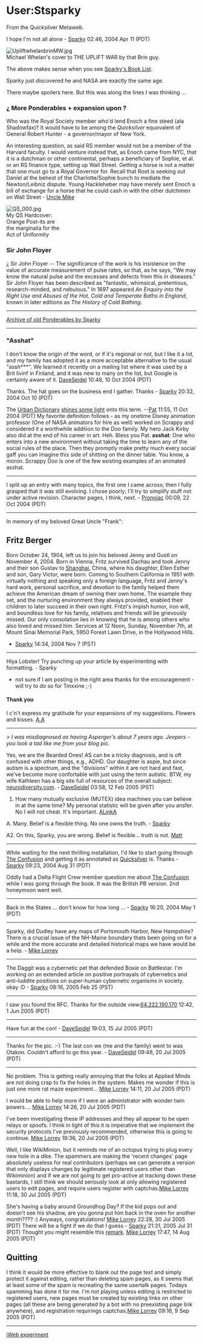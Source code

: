 
# User:Stsparky

From the Quicksilver Metaweb.

I hope I'm not all alone - [Sparky](/user-stsparky) 02:46, 2004 Apr 11 (PDT)  


![UpliftwhelanbrinMW.jpg](/images/UpliftwhelanbrinMW.jpg)  
Michael Whelan's cover to THE UPLIFT WAR by that Brin guy.  


The above makes sense when you see [Sparky's Book List](/sparky-s-book-list).

Sparky just discovered he and NASA are exactly the same age.


There maybe spoilers here. But this was along the lines I was thinking ...

### ¿ More Ponderables + expansion upon ?


Who was the Royal Society member who'd lend Enoch a fine steed (ala Shadowfax)? It would have to be among the *Quicksilver* equovalent of General Robert Hunter - a governor/mayor of New York.   

  

An interesting question, as said RS member would not be a member of the Harvard faculty. I would venture instead that, as Enoch came from NYC, that it is a dutchman or other continental, perhaps a beneficiary of Sophie, et al. or an RS finance type, setting up Wall Street. Getting a horse is not a matter that one must go to a Royal Governor for. Recall that Root is seeking out Daniel at the behest of the Charlotte/Sophie bunch to mediate the Newton/Leibniz dispute. Young Hackleheber may have merely sent Enoch a bill of exchange for a horse that he could cash in with the other dutchmen on Wall Street - [Uncle Mike](/user-mlorrey)

![QS_000.jpg](/images/QS_000.jpg)  
My QS Hardcover:  
Orange Post-its are  
the marginalia for the  
Act of Uniformity  


### Sir John Floyer


¿ Sir John Floyer -- The significance of the work is his insistence on the value of accurate measurement of pulse rates, so that, as he says, "We may know the natural pulse and the excesses and defects from this in diseases." Sir John Floyer has been described as "fantastic, whimsical, pretentious, research-minded, and nebulous." In 1697 appeared *An Enquiry into the Right Use and Abuses of the Hot, Cold and Temperate Baths in England*, known in later editions as *The History of Cold Bathing*. 



---


[Archive of old Ponderables by Sparky](/archive-of-old-ponderables-by-sparky)



---



### "Asshat"



I don't know the origin of the word, or if it's regional or not, but I like it a lot, and my family has adopted it as a more acceptable alternative to the usual "assh***". We learned it recently on a mailing list where it was used by a Brit livinf in Finland, and it was new to many on the list, but Google is certainly aware of it. [DaveSeidel](/user-daveseidel) 10:48, 10 Oct 2004 (PDT)

 Thanks. The hat goes on the business end I gather. Thanks - [Sparky](/user-stsparky) 20:32, 2004 Oct 10 (PDT)

 The [Urban Dictionary](/http-www-urbandictionary-com) [shines some light](/http-www-urbandictionary-com-define-php-term-asshat) onto this term. --[Pat](/user-patrick-tufts) 11:55, 11 Oct 2004 (PDT)
My favorite definition follows - as my onetime Disney animation professor (One of NASA animators for hire as well) worked on Scrappy and considered it a worthwhile addition to the Doo family. My hero Jack Kirby also did at the end of his career in art. Heh. Bless you Pat.
 **asshat**: One who enters into a new environment without taking the time to learn any of the social rules of the place. Then they promptly make pretty much every social gaff you can imagine this side of shitting on the dinner table.
 You know, a moron.
 Scrappy Doo is one of the few existing examples of an animated asshat.


---


I split up an entry with many topics, the first one I came across; then I fully grasped that it was still evolving. I chose poorly; I'll try to simplify stuff not under active revision. Character pages, I think, next. - [Pronoiac](/user-pronoiac) 00:09, 22 Oct 2004 (PDT)


---


In memory of my beloved Great Uncle "Frank":
## Fritz Berger


Born October 24, 1904, left us to join his beloved Jenny and Gustl on November 4, 2004. Born in Vienna, Fritz survived Dachau and took Jenny and their son Gustav to [Shanghai](/shanghai), China, where his daughter, Ellen Esther and son, Gary Victor, were born. Coming to Southern California in 1951 with virtually nothing and speaking only a foreign language, Fritz and Jenny's hard work, personal sacrifice, and devotion to the family helped them achieve the American dream of owning their own home. The example they set, and the nurturing environment they always provided, enabled their children to later succeed in their own right. Fritzl's impish humor, iron will, and boundless love for his family, relatives and friends will be grievously missed. Our only consolation lies in knowing that he is among others who also loved and missed him. Services at 12 Noon, Sunday, November 7th, at Mount Sinai Memorial Park, 5950 Forest Lawn Drive, in the Hollywood Hills. 
- [Sparky](/user-stsparky) 14:34, 2004 Nov 7 (PST)


---


Hiya Lobster! Try punching up your article by experimenting with formatting. - Sparky 

- not sure if I am posting in the right area thanks for the encouragement - will try to do so for Tmxxine ;-)

#### Thank you


I c'n't express my gratitude for your expansions of my suggestions. Flowers and kisses. [A.A](/user-agquarx)



---



*> I was misdiagnosed as having Asperger's about 7 years ago. Jeepers - you look a tad like me from your blog pic.*

Yes, we are the Bearded Ones! AS can be a tricky diagnosis, and is oft confused with other things, e.g., ADHD. Our daughter is aspie, but since autism is a spectrum, and the "divisions" within it are not hard and fast, we've become more confortable with just using the term autistic. BTW, my wife Kathleen has a big site full of resources of the overall subject: [neurodiversity.com](/http-neurodiversity-com). - [DaveSeidel](/user-daveseidel) 03:58, 12 Feb 2005 (PST)
1. How many mutually exclusive (MUTEX) idea machines you can believe in at the same time? My personal statistic will be given after you ansfer. No I will not cheat. It's important. [ALinkA](/user-agquarx)

A. Many. Belief is a flexible thing. No one owns the truth. - [Sparky](/user-stsparky)

A2. On this, Sparky, you are wrong. Belief is flexible... truth is not. [Matt](/jcsupercar69)


---



While waiting for the next thrilling installation, I'd like to start going through [The Confusion](/the-confusion) and getting it as annotated as [Quicksilver](/quicksilver) is. Thanks - [Sparky](/user-stsparky) 09:23, 2004 Aug 31 (PDT)

Oddly had a Delta Flight Crew member question me about [The Confusion](/the-confusion) while I was going through the book. It was the British PB version. 2nd honeymoon went well.



---


Back in the States ... don't know for how long ... - [Sparky](/user-stsparky) 16:20, 2004 May 1 (PDT)



---


Sparky, did Dudley have any maps of Portsmouth Harbor, New Hampshire? There is a crucial issue of the NH-Maine boundary thats been going on for a while and the more accurate and detailed historical maps we have would be a help. - [Mike Lorrey](/user-mlorrey)



---


The Daggit was a cybernetic pet that defended Boxie on Battlestar. I'm working on an extended article on positive portrayals of cybernetics and anti-luddite positions on super-human cybernetic organisms in society.
okay :D - [Sparky](/user-stsparky) 08:16, 2005 Feb 25 (PST)


---


I saw you found the RFC. Thanks for the outside view.[64.222.190.170](/user-64-222-190-170) 12:42, 1 Jun 2005 (PDT)



---


Have fun at the con! - [DaveSeidel](/user-daveseidel) 19:03, 15 Jul 2005 (PDT)



---


Thanks for the pic. :-) The last con we (me and the family) went to was Otakon. Couldn't afford to go this year. - [DaveSeidel](/user-daveseidel) 09:48, 20 Jul 2005 (PDT)



---


No problem. This is getting really annoying that the folks at Applied Minds are not doing crap to fix the holes in the system. Makes me wonder if this is just one more rat maze experiment... [Mike Lorrey](/user-mlorrey) 14:11, 20 Jul 2005 (PDT)

I would be able to help more if I were an administrator with wonder twin powers.... [Mike Lorrey](/user-mlorrey) 14:26, 20 Jul 2005 (PDT)

I've been investigating these IP addresses and they all appear to be open relays or spoofs. I think in light of this it is imperative that we implement the security protocols I've previously recommended, otherwise this is going to continue. [Mike Lorrey](/user-mlorrey) 19:36, 20 Jul 2005 (PDT)

Well, I like WikiMinion, but it reminds me of an octopus trying to plug every new hole in a dike. The spammers are making the 'recent changes' page absolutely useless for real contributors (perhaps we can generate a version that only displays changes by legitimate registered users other than Wikiminion) and if we are not going to get pro-active at tracking down these bastards, I still think we should seriously look at only allowing registered users to edit pages, and require users register with captchas.[Mike Lorrey](/user-mlorrey) 11:18, 30 Jul 2005 (PDT)

She's having a baby around Groundhog Day? If the kid pops out and doesn't see his shadow, are you gonna put him back in the oven for another month???? :) Anyways, congratulations! [Mike Lorrey](/user-mlorrey) 22:28, 30 Jul 2005 (PDT)
There will be a fight if we do that I guess - [Sparky](/user-stsparky) 21:31, 2005 Jul 31 (PDT)
Thought you might resemble this [remark](/http-www-starterupsteve-com-video-conan-triumph-star-wars-html). [Mike Lorrey](/user-mlorrey) 17:47, 14 Aug 2005 (PDT)
## Quitting


I think it would be more effective to blank out the page text and simply protect it against editing, rather than deleting spam pages, as it seems that at least some of the spam is recreating the same usertalk pages. Todays spamming has done it for me. I'm not playing unless editing is restricted to registered users, new pages must be created by existing links on other pages (all these are being generated by a bot with no preexisting page link anywhere), and registration requirings captchas.[Mike Lorrey](/user-mlorrey) 09:16, 9 Sep 2005 (PDT)


---


[iWeb experiment](/http-web-mac-com-stsparky-iweb-stsparkyssatomimabel-say-hello-html)
